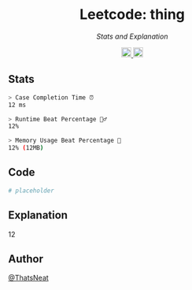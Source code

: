 
<h1 align="center">
<a style"font-size:large;">Leetcode: thing</a>
</h1>

<p align="center">
<i align="center">Stats and Explanation</i>
</p>

<div align="center">
<a href="https://opensource.org/license/mit/">
<img src="https://img.shields.io/badge/Licence-MIT-blue" alt="continuous integration" style="height: 20px;">
</a>
<a>
<img src="https://img.shields.io/badge/Python-v3.9.6-blue" alt="continuous integration" style="height: 20px;">
</a>
</div>

## Stats

```bash
> Case Completion Time ⏰
12 ms

> Runtime Beat Percentage 🏃‍♂️
12%

> Memory Usage Beat Percentage 🧠
12% (12MB)

```

## Code

```python
# placeholder
```

## Explanation

12

## Author

[@ThatsNeat](https://github.com/Thats-Neat)
